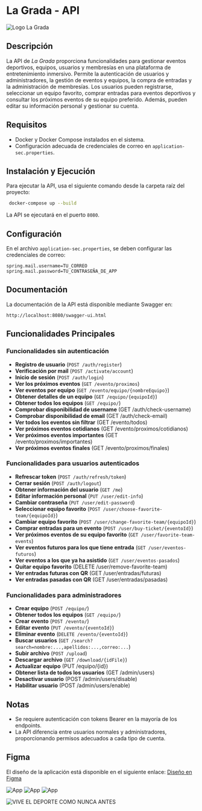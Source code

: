 # La Grada - API
![Logo La Grada](https://github.com/user-attachments/assets/92d38f74-acd4-4d58-805c-b2683bb3a525)
## Descripción

La API de *La Grada* proporciona funcionalidades para gestionar eventos deportivos, equipos, usuarios y membresías en una plataforma de entretenimiento inmersivo. Permite la autenticación de usuarios y administradores, la gestión de eventos y equipos, la compra de entradas y la administración de membresías. Los usuarios pueden registrarse, seleccionar un equipo favorito, comprar entradas para eventos deportivos y consultar los próximos eventos de su equipo preferido. Además, pueden editar su información personal y gestionar su cuenta.

## Requisitos

- Docker y Docker Compose instalados en el sistema.
- Configuración adecuada de credenciales de correo en `application-sec.properties`.

## Instalación y Ejecución

Para ejecutar la API, usa el siguiente comando desde la carpeta raíz del proyecto:

```sh
 docker-compose up --build
```

La API se ejecutará en el puerto `8080`.

## Configuración

En el archivo `application-sec.properties`, se deben configurar las credenciales de correo:

```
spring.mail.username=TU_CORREO
spring.mail.password=TU_CONTRASEÑA_DE_APP
```

## Documentación

La documentación de la API está disponible mediante Swagger en:

```
http://localhost:8080/swagger-ui.html
```

## Funcionalidades Principales

### Funcionalidades sin autenticación
- **Registro de usuario** (`POST /auth/register`)
- **Verificación por mail** (`POST /activate/account`)
- **Inicio de sesión** (`POST /auth/login`)
- **Ver los próximos eventos** (`GET /evento/proximos`)
- **Ver eventos por equipo** (`GET /evento/equipo/{nombreEquipo}`)
- **Obtener detalles de un equipo** (`GET /equipo/{equipoId}`)
- **Obtener todos los equipos** (`GET /equipo/`)
- **Comprobar disponibilidad de username** (GET /auth/check-username)
- **Comprobar disponibilidad de email** (GET /auth/check-email)
- **Ver todos los eventos sin filtrar** (GET /evento/todos)
- **Ver próximos eventos cotidianos** (GET /evento/proximos/cotidianos)
- **Ver próximos eventos importantes** (GET /evento/proximos/importantes)
- **Ver próximos eventos finales** (GET /evento/proximos/finales)

### Funcionalidades para usuarios autenticados
- **Refrescar token** (`POST /auth/refresh/token`)
- **Cerrar sesión** (`POST /auth/logout`)
- **Obtener información del usuario** (`GET /me`)
- **Editar información personal** (`PUT /user/edit-info`)
- **Cambiar contraseña** (`PUT /user/edit-password`)
- **Seleccionar equipo favorito** (`POST /user/choose-favorite-team/{equipoId}`)
- **Cambiar equipo favorito** (`POST /user/change-favorite-team/{equipoId}`)
- **Comprar entradas para un evento** (`POST /user/buy-ticket/{eventoId}`)
- **Ver próximos eventos de su equipo favorito** (`GET /user/favorite-team-events`)
- **Ver eventos futuros para los que tiene entrada** (`GET /user/eventos-futuros`)
- **Ver eventos a los que ya ha asistido** (`GET /user/eventos-pasados`)
- **Quitar equipo favorito** (DELETE /user/remove-favorite-team)
- **Ver entradas futuras con QR** (GET /user/entradas/futuras)
- **Ver entradas pasadas con QR** (GET /user/entradas/pasadas)

### Funcionalidades para administradores
- **Crear equipo** (`POST /equipo/`)
- **Obtener todos los equipos** (`GET /equipo/`)
- **Crear evento** (`POST /evento/`)
- **Editar evento** (`PUT /evento/{eventoId}`)
- **Eliminar evento** (`DELETE /evento/{eventoId}`)
- **Buscar usuarios** (`GET /search?search=nombre:...,apellidos:...,correo:...`)
- **Subir archivo** (`POST /upload`)
- **Descargar archivo** (`GET /download/{idFile}`)
- **Actualizar equipo** (PUT /equipo/{id})
- **Obtener lista de todos los usuarios** (GET /admin/users)
- **Desactivar usuario** (POST /admin/users/disable)
- **Habilitar usuario** (POST /admin/users/enable)

## Notas

- Se requiere autenticación con tokens Bearer en la mayoría de los endpoints.
- La API diferencia entre usuarios normales y administradores, proporcionando permisos adecuados a cada tipo de cuenta.


## Figma
El diseño de la aplicación está disponible en el siguiente enlace: [Diseño en Figma](https://www.figma.com/design/0kE1LwhCQsRSM8IFBq5KqO/LA-GRADA---M%C3%93VIL?node-id=0-1&t=ara9SiTSo5zwMQGD-1)

![App](https://github.com/user-attachments/assets/d9f8a0cc-53d7-4ba6-a4d9-dcac41bb2f87)
![App](https://github.com/user-attachments/assets/fb496557-47ea-41b6-9418-63113c7daaad)
![App](https://github.com/user-attachments/assets/79d07642-0f08-415e-882e-79484dceb8cc)

![VIVE EL DEPORTE COMO NUNCA ANTES](https://github.com/user-attachments/assets/e4fea73b-fa87-4994-a83f-c8b6322771ff)


